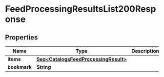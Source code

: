 

# FeedProcessingResultsList200Response


## Properties

Name | Type | Description | Notes
------------ | ------------- | ------------- | -------------
**items** | [**Seq&lt;CatalogsFeedProcessingResult&gt;**](CatalogsFeedProcessingResult.md) |  | 
**bookmark** | **String** |  |  [optional]



